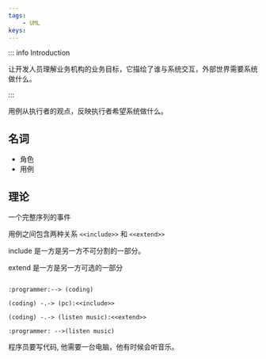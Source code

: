 ```yaml
---
tags:
    - UML
keys:
---
```

::: info Introduction

让开发人员理解业务机构的业务目标，它描绘了谁与系统交互，外部世界需要系统做什么。

:::

用例从执行者的观点，反映执行者希望系统做什么。

## 名词

- 角色
- 用例

## 理论

一个完整序列的事件


用例之间包含两种关系 `<<include>>` 和 `<<extend>>`

include 是一方是另一方不可分割的一部分。

extend 是一方是另一方可选的一部分


```plantuml

:programmer:--> (coding)

(coding) -.-> (pc):<<include>>

(coding) -.-> (listen music):<<extend>>

:programmer: -->(listen music)
```

程序员要写代码, 他需要一台电脑，他有时候会听音乐。
